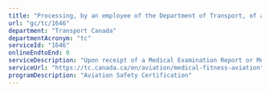 ```yaml
---
title: "Processing, by an employee of the Department of Transport, of a medical certificate in respect of a pilot licence or a pilot permit other than a student pilot permit"
url: "gc/tc/1646"
department: "Transport Canada"
departmentAcronym: "tc"
serviceId: "1646"
onlineEndtoEnd: 0
serviceDescription: "Upon receipt of a Medical Examination Report or Medical Declaration, TCCA will review the report or declaration. If all conditions are met, a new medical certificate will be issued or the validity of the existing one will be extended."
serviceUrl: "https://tc.canada.ca/en/aviation/medical-fitness-aviation"
programDescription: "Aviation Safety Certification"
---
```

